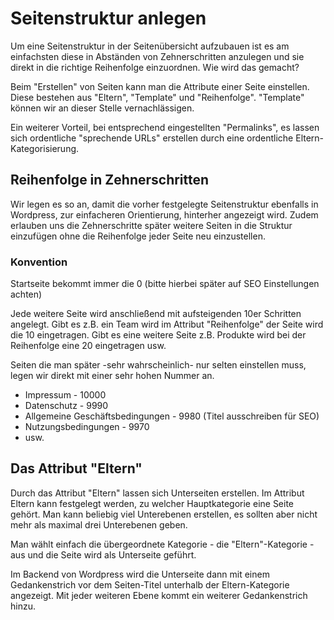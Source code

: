 # Seitenstruktur anlegen

Um eine Seitenstruktur in der Seitenübersicht aufzubauen ist es am einfachsten diese in Abständen von Zehnerschritten anzulegen und sie direkt in die richtige Reihenfolge einzuordnen. Wie wird das gemacht?

Beim "Erstellen" von Seiten kann man die Attribute einer Seite einstellen. Diese bestehen aus "Eltern", "Template" und "Reihenfolge". "Template" können wir an dieser Stelle vernachlässigen.

Ein weiterer Vorteil, bei entsprechend eingestellten "Permalinks", es lassen sich ordentliche "sprechende URLs" erstellen durch eine ordentliche Eltern-Kategorisierung.

## Reihenfolge in Zehnerschritten

Wir legen es so an, damit die vorher festgelegte Seitenstruktur ebenfalls in Wordpress, zur einfacheren Orientierung, hinterher angezeigt wird. Zudem erlauben uns die Zehnerschritte später weitere Seiten in die Struktur einzufügen ohne die Reihenfolge jeder Seite neu einzustellen.

### Konvention

Startseite bekommt immer die 0 \(bitte hierbei später auf SEO Einstellungen achten\)

Jede weitere Seite wird anschließend mit aufsteigenden 10er Schritten angelegt. Gibt es z.B. ein Team wird im Attribut "Reihenfolge" der Seite wird die 10 eingetragen. Gibt es eine weitere Seite z.B. Produkte wird bei der Reihenfolge eine 20 eingetragen usw.

Seiten die man später -sehr wahrscheinlich- nur selten einstellen muss, legen wir direkt mit einer sehr hohen Nummer an.

* Impressum - 10000
* Datenschutz - 9990
* Allgemeine Geschäftsbedingungen - 9980 \(Titel ausschreiben für SEO\)
* Nutzungsbedingungen - 9970
* usw.

## Das Attribut "Eltern"

Durch das Attribut "Eltern" lassen sich Unterseiten erstellen. Im Attribut Eltern kann festgelegt werden, zu welcher Hauptkategorie eine Seite gehört. Man kann beliebig viel Unterebenen erstellen, es sollten aber nicht mehr als maximal drei Unterebenen geben. 

Man wählt einfach die übergeordnete Kategorie - die "Eltern"-Kategorie - aus und die Seite wird als Unterseite geführt.

Im Backend von Wordpress wird die Unterseite dann mit einem Gedankenstrich vor dem Seiten-Titel unterhalb der Eltern-Kategorie angezeigt. Mit jeder weiteren Ebene kommt ein weiterer Gedankenstrich hinzu.


